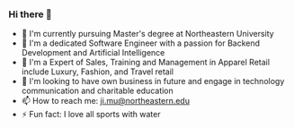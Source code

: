### Hi there 👋
- 🔭 I'm currently pursuing Master's degree at Northeastern University
- 🌱 I'm a dedicated Software Engineer with a passion for Backend Development and Artificial Intelligence
- 👯 I'm a Expert of Sales, Training and Management in Apparel Retail include Luxury, Fashion, and Travel retail
- 🤔 I'm looking to have own business in future and engage in technology communication and charitable education
- 📫 How to reach me: ji.mu@northeastern.edu
- ⚡ Fun fact: I love all sports with water
